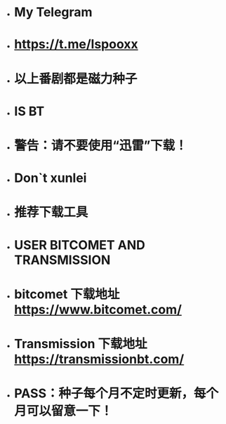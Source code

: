 - # My Telegram
- # https://t.me/lspooxx

- # 以上番剧都是磁力种子
- # IS BT

- # 警告：请不要使用“迅雷”下载！
- # Don`t xunlei

- # 推荐下载工具
- # USER BITCOMET AND TRANSMISSION
- # bitcomet 下载地址 https://www.bitcomet.com/
- # Transmission 下载地址 https://transmissionbt.com/
- # PASS：种子每个月不定时更新，每个月可以留意一下！
